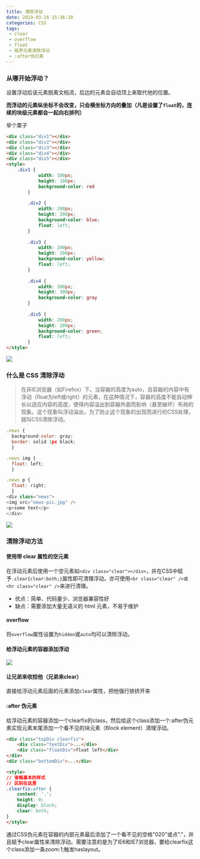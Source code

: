 ```yaml
---
title: 清除浮动
date: 2019-03-26 15:36:10
categories: CSS
tags:
 - clear
 - overflow
 - float
 - 临界元素清除浮动
 - :after伪元素
---
```


### 从哪开始浮动？

设置浮动后该元素脱离文档流，后边的元素会自动顶上来取代他的位置。

**而浮动的元素纵坐标不会改变，只会横坐标方向的叠加（凡是设置了`float`的，连续的块级元素都会一起向右排列）**

<!--more-->

举个栗子

```html
<div class="div1"></div>
<div class="div2"></div>
<div class="div3"></div>
<div class="div4"></div>
<div class="div5"></div>
<style>
    .div1 {
            width: 100px;
            height: 100px;
            background-color: red
        }
        
        .div2 {
            width: 200px;
            height: 200px;
            background-color: blue;
            float: left;
        }
        
        .div3 {
            width: 200px;
            height: 200px;
            background-color: yellow;
            float: left;
        }
        
        .div4 {
            width: 300px;
            height: 300px;
            background-color: gray
        }
        
        .div5 {
            width: 200px;
            height: 200px;
            background-color: green;
            float: left;
        }
</style>
```



![](https://pic.superbed.cn/item/5c99f0dd3a213b041728103e)



### 什么是 CSS 清除浮动

> 在非IE浏览器（如Firefox）下，当容器的高度为auto，且容器的内容中有浮动（float为left或right）的元素，在这种情况下，容器的高度不能自动伸长以适应内容的高度，使得内容溢出到容器外面而影响（甚至破坏）布局的现象。这个现象叫浮动溢出，为了防止这个现象的出现而进行的CSS处理，就叫CSS清除浮动。

```javascript
.news {
  background-color: gray;
  border: solid 1px black;
  }

.news img {
  float: left;
  }

.news p {
  float: right;
  }
<div class="news">
<img src="news-pic.jpg" />
<p>some text</p>
</div>
```

![](https://pic.superbed.cn/item/5c99e7623a213b041727aecc)

### 清除浮动方法

#### 使用带 clear 属性的空元素

在浮动元素后使用一个空元素如`<div class="clear"></div>`，并在CSS中赋予`.clear{clear:both;}`属性即可清理浮动。亦可使用`<br class="clear" />或<hr class="clear" />`来进行清理。

- 优点：简单、代码量少、浏览器兼容性好
- 缺点：需要添加大量无语义的 html 元素，不易于维护

#### overflow

将`overflow`属性设置为`hidden`或`auto`均可以清除浮动。

#### 给浮动元素的容器添加浮动

![](https://0d077ef9e74d8.cdn.sohucs.com/rlOqL3a_jpg)

#### 让兄弟来收拾他（兄弟来clear）

直接给浮动元素后面的元素添加`clear`属性，把他强行排挤开来

#### :after 伪元素

给浮动元素的容器添加一个clearfix的class，然后给这个class添加一个:after伪元素实现元素末尾添加一个看不见的块元素（Block element）清理浮动。

```html
<div class="topDiv clearfix">
    <div class="textDiv">...</div>
    <div class="floatDiv">float left</div>
</div>
<div class="bottomDiv">...</div>

<style>
// 省略基本的样式
// 区别在这里
.clearfix:after {
    content: '.';
    height: 0;
    display: block;
    clear: both;
}
</style>
```

通过CSS伪元素在容器的内部元素最后添加了一个看不见的空格"020"或点"."，并且赋予clear属性来清除浮动。需要注意的是为了IE6和IE7浏览器，要给clearfix这个class添加一条zoom:1;触发haslayout。